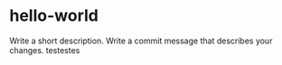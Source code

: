# hello-world
Write a short description.
Write a commit message that describes your changes.
testestes
